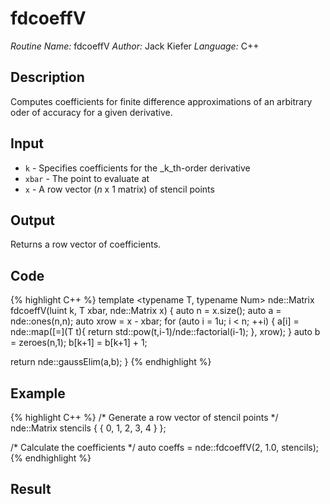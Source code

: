 # fdcoeffV
*Routine Name:* fdcoeffV
*Author:* Jack Kiefer
*Language:* C++

## Description

Computes coefficients for finite difference approximations of an arbitrary oder of accuracy for a given derivative. 

## Input

* ``k`` - Specifies coefficients for the _k_th-order derivative
* ``xbar`` - The point to evaluate at
* ``x`` - A row vector (_n_ x 1 matrix) of stencil points

## Output 

Returns a row vector of coefficients.

## Code

{% highlight C++ %}
template <typename T, typename Num>
nde::Matrix<Num> fdcoeffV(luint k, T xbar, nde::Matrix<Num> x)
{
  auto n = x.size();
  auto a = nde::ones(n,n);
  auto xrow = x - xbar;
  for (auto i = 1u; i < n; ++i)
  {
    a[i] = nde::map([=](T t){ return std::pow(t,i-1)/nde::factorial<T>(i-1); }, xrow);
  }
  auto b = zeroes(n,1);
  b[k+1] = b[k+1] + 1;

  return nde::gaussElim(a,b);
}
{% endhighlight %}

## Example

{% highlight C++ %}
/* Generate a row vector of stencil points */
nde::Matrix<double> stencils { { 0, 1, 2, 3, 4 } };

/* Calculate the coefficients */
auto coeffs = nde::fdcoeffV(2, 1.0, stencils);
{% endhighlight %}

## Result
